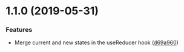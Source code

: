 # 1.1.0 (2019-05-31)

### Features

- Merge current and new states in the useReducer hook ([d69a960](https://github.com/arthurdenner/use-fetch/commit/d69a960))
